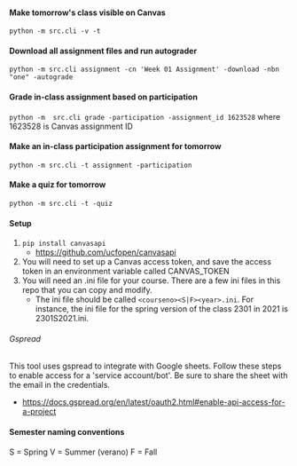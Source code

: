 #### Make tomorrow's class visible on Canvas

`python -m src.cli -v -t`

#### Download all assignment files and run autograder

`python -m src.cli assignment -cn 'Week 01 Assignment' -download -nbn "one" -autograde`

#### Grade in-class assignment based on participation

`python -m  src.cli grade -participation -assignment_id 1623528`  where 1623528 is Canvas assignment ID

#### Make an in-class participation assignment for tomorrow

`python -m src.cli -t assignment -participation`

#### Make a quiz for tomorrow

`python -m src.cli -t -quiz`

#### Setup 

1. `pip install canvasapi`
    - https://github.com/ucfopen/canvasapi
2. You will need to set up a Canvas access token, and save the access token in an environment variable called CANVAS_TOKEN
3. You will need an .ini file for your course. There are a few ini files in this repo that you can copy and modify.
    - The ini file should be called `<courseno><S|F><year>.ini`. For instance, the ini file for the spring version of the class 2301 in 2021 is 2301S2021.ini.

###### Gspread

This tool uses gspread to integrate with Google sheets. Follow these steps to enable access for a 'service account/bot'. Be sure to share the sheet with the email in the credentials. 
- https://docs.gspread.org/en/latest/oauth2.html#enable-api-access-for-a-project 

#### Semester naming conventions

S = Spring 
V = Summer (verano)
F = Fall
